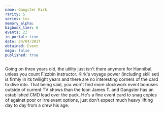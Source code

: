 ```yaml
---
name: Gangster Kirk
rarity: 5
series: tos
memory_alpha:
bigbook_tier: 6
events: 23
in_portal: true
date: 24/04/2017
obtained: Event
mega: false
published: true
---
```


Going on three years old, the utility just isn't there anymore for Hannibal, unless you count Fizzbin instructor. Kirk's voyage power (including skill set) is firmly in its twilight years and there are no interesting corners of the card to dive into. That being said, you won't find more clockwork event bonuses outside of current TV shows than the Icon James T. and Gangster has an established CMD lead over the pack. He's a fine event card to snag copies of against poor or irrelevant options, just don't expect much heavy lifting day to day from a crew his age.
